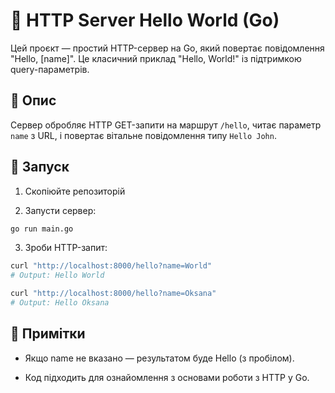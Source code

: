
# 👋 HTTP Server Hello World (Go)

Цей проєкт — простий HTTP-сервер на Go, який повертає повідомлення "Hello, [name]". Це класичний приклад "Hello, World!" із підтримкою query-параметрів.

## 🧠 Опис

Сервер обробляє HTTP GET-запити на маршрут `/hello`, читає параметр `name` з URL, і повертає вітальне повідомлення типу `Hello John`.

## 🚀 Запуск

1. Скопіюйте репозиторій

2. Запусти сервер:

```bash
go run main.go
```

3. Зроби HTTP-запит:

```bash
curl "http://localhost:8000/hello?name=World"
# Output: Hello World

curl "http://localhost:8000/hello?name=Oksana"
# Output: Hello Oksana
```

## 📌 Примітки

- Якщо name не вказано — результатом буде Hello (з пробілом).

- Код підходить для ознайомлення з основами роботи з HTTP у Go.
